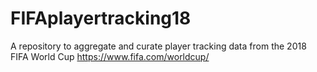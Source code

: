 # FIFAplayertracking18
A repository to aggregate and curate player tracking data from the 2018 FIFA World Cup https://www.fifa.com/worldcup/
